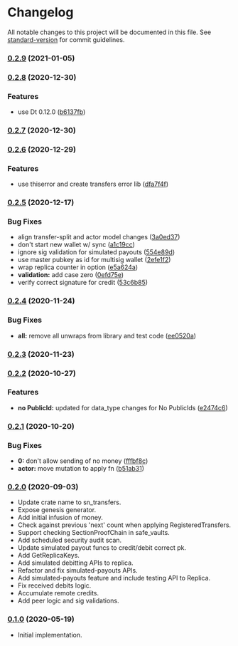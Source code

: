 # Changelog

All notable changes to this project will be documented in this file. See [standard-version](https://github.com/conventional-changelog/standard-version) for commit guidelines.

### [0.2.9](https://github.com/maidsafe/sn_transfers/compare/v0.2.8...v0.2.9) (2021-01-05)

### [0.2.8](https://github.com/maidsafe/sn_transfers/compare/v0.2.7...v0.2.8) (2020-12-30)


### Features

* use Dt 0.12.0 ([b6137fb](https://github.com/maidsafe/sn_transfers/commit/b6137fba3ac465bd4ef2a06bb4a2272c3c3dd32b))

### [0.2.7](https://github.com/maidsafe/sn_transfers/compare/v0.2.6...v0.2.7) (2020-12-30)

### [0.2.6](https://github.com/maidsafe/sn_transfers/compare/v0.2.5...v0.2.6) (2020-12-29)


### Features

* use thiserror and create transfers error lib ([dfa7f4f](https://github.com/maidsafe/sn_transfers/commit/dfa7f4fd8dcc85ad21a6547aadf9235ae547be0c))

### [0.2.5](https://github.com/maidsafe/sn_transfers/compare/v0.2.4...v0.2.5) (2020-12-17)


### Bug Fixes

* align transfer-split and actor model changes ([3a0ed37](https://github.com/maidsafe/sn_transfers/commit/3a0ed37c080eadb2a1dc8f205ee3a7817f87a68a))
* don't start new wallet w/ sync ([a1c19cc](https://github.com/maidsafe/sn_transfers/commit/a1c19cca6991709ed2026017b4a7d22c36361ea6))
* ignore sig validation for simulated payouts ([554e89d](https://github.com/maidsafe/sn_transfers/commit/554e89d6bf595b6f7ef4054b04354216a226a834))
* use master pubkey as id for multisig wallet ([2efe1f2](https://github.com/maidsafe/sn_transfers/commit/2efe1f2f393673cb755d622673f31af096a8c8b0))
* wrap replica counter in option ([e5a624a](https://github.com/maidsafe/sn_transfers/commit/e5a624a769afa64caca3019919be08f5f9fc156e))
* **validation:** add case zero ([0efd75e](https://github.com/maidsafe/sn_transfers/commit/0efd75e8849d5bb40b54da446a222c564211d11e))
* verify correct signature for credit ([53c6b85](https://github.com/maidsafe/sn_transfers/commit/53c6b85158693f8c997d424998a0ec4ba34396b7))

### [0.2.4](https://github.com/maidsafe/sn_transfers/compare/v0.2.3...v0.2.4) (2020-11-24)


### Bug Fixes

* **all:** remove all unwraps from library and test code ([ee0520a](https://github.com/maidsafe/sn_transfers/commit/ee0520a1f8ad018c0e7d743762bb9a35880406dd))

### [0.2.3](https://github.com/maidsafe/sn_transfers/compare/v0.2.2...v0.2.3) (2020-11-23)

### [0.2.2](https://github.com/maidsafe/sn_transfers/compare/v0.2.1...v0.2.2) (2020-10-27)


### Features

* **no PublicId:** updated for data_type changes for No PublicIds ([e2474c6](https://github.com/maidsafe/sn_transfers/commit/e2474c6d01b8c4c9e05245dfa9c9e0052110aac7))

### [0.2.1](https://github.com/maidsafe/sn_transfers/compare/v0.2.0...v0.2.1) (2020-10-20)


### Bug Fixes

* **0:** don't allow sending of no money ([fffbf8c](https://github.com/maidsafe/sn_transfers/commit/fffbf8ca19debfcbf36a212e184a273ae4ba1830))
* **actor:** move mutation to apply fn ([b51ab31](https://github.com/maidsafe/sn_transfers/commit/b51ab31746af06241107de932f7bab236e004294))

### [0.2.0](https://github.com/maidsafe/sn_transfers/compare/v0.1.0...v0.2.0) (2020-09-03)

* Update crate name to sn_transfers.
* Expose genesis generator.
* Add initial infusion of money.
* Check against previous 'next' count when applying RegisteredTransfers.
* Support checking SectionProofChain in safe_vaults.
* Add scheduled security audit scan.
* Update simulated payout funcs to credit/debit correct pk.
* Add GetReplicaKeys.
* Add simulated debitting APIs to replica.
* Refactor and fix simulated-payouts APIs.
* Add simulated-payouts feature and include testing API to Replica.
* Fix received debits logic.
* Accumulate remote credits.
* Add peer logic and sig validations.

### [0.1.0](https://github.com/maidsafe/sn_transfers/compare/v0.1.0...v0.1.0) (2020-05-19)

* Initial implementation.
